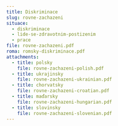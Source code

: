 ```yaml
---
title: Diskriminace
slug: rovne-zachazeni
situace:
  - diskriminace
  - lide-se-zdravotnim-postizenim
  - prace
file: rovne-zachazeni.pdf
roma: romsky-diskriminace.pdf
attachments:
  - title: polsky
    file: rovne-zachazeni-polish.pdf
  - title: ukrajinsky
    file: rovne-zachazeni-ukrainian.pdf
  - title: chorvatsky
    file: rovne-zachazeni-croatian.pdf
  - title: maďarsky
    file: rovne-zachazeni-hungarian.pdf
  - title: slovinsky
    file: rovne-zachazeni-slovenian.pdf
---
```

